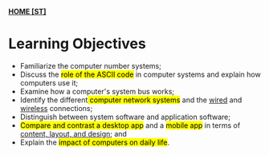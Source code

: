 **[HOME [ST]](ST101#^STMIDTERMch0)**

# Learning Objectives
- Familiarize the computer number systems;
- Discuss the <mark class="hltr-blue">role of the ASCII code</mark> in computer systems and explain how computers use it;
- Examine how a computer's system bus works;
- Identify the different<mark class="hltr-blue"> computer network systems</mark> and the <u>wired</u> and <u>wireless</u> connections;
- Distinguish between system software and application software;
- <mark class="hltr-blue">Compare and contrast a desktop app</mark> and a <mark class="hltr-blue">mobile app</mark> in terms of <u>content, layout, and design</u>; and
- Explain the <mark class="hltr-blue">impact of computers on daily life</mark>.